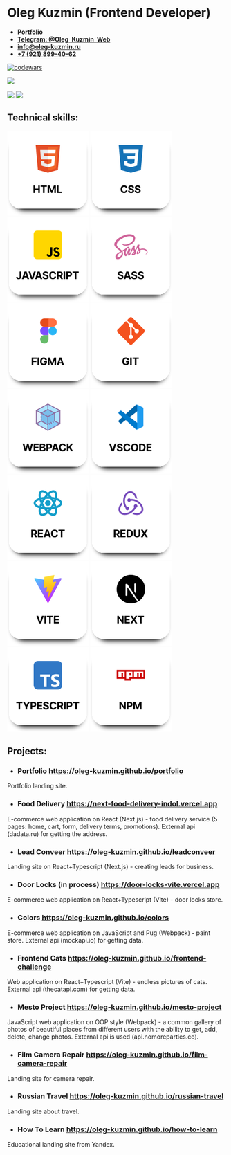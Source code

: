 # Oleg Kuzmin (Frontend Developer)

- <a href='https://oleg-kuzmin.github.io/portfolio'><b>Portfolio</b></a>
- <a href='https://t.me/Oleg_Kuzmin_Web'><b>Telegram: @Oleg_Kuzmin_Web</b></a>
- <a href='mailto:info@oleg-kuzmin.ru'><b>info@oleg-kuzmin.ru</b></a>
- <a href='tel:+79218994062'><b>+7 (921) 899-40-62</b></a>

[![codewars](https://www.codewars.com/users/oleg-kuzmin/badges/small)](https://www.codewars.com/users/oleg-kuzmin)

![](https://github-profile-summary-cards.vercel.app/api/cards/profile-details?username=oleg-kuzmin&theme=aura)

![](https://github-profile-summary-cards.vercel.app/api/cards/repos-per-language?username=oleg-kuzmin&theme=aura) ![](http://github-profile-summary-cards.vercel.app/api/cards/most-commit-language?username=oleg-kuzmin&theme=aura)

## Technical skills:

<div>  
  <img src='./images/html.svg' alt="Logo html" />   
  <img src='./images/css.svg' alt="Logo css" />  
  <img src='./images/javascript.svg' alt="Logo javascript" />  
  <img src='./images/sass.svg' alt="Logo sass" />  
  <img src='./images/figma.svg' alt="Logo figma" />
  <img src='./images/git.svg' alt="Logo git" />
  <img src='./images/webpack.svg' alt="Logo webpack" />
  <img src='./images/vscode.svg' alt="Logo vscode" />
  <img src='./images/react.svg' alt="Logo react" />
  <img src='./images/redux.svg' alt="Logo redux" />
  <img src='./images/vite.svg' alt="Logo vite" />
  <img src='./images/next.svg' alt="Logo next" />
  <img src='./images/typescript.svg' alt="Logo typescript" />
  <img src='./images/npm.svg' alt="Logo npm" />
</div>

## Projects:

- ### Portfolio https://oleg-kuzmin.github.io/portfolio

Portfolio landing site.

- ### Food Delivery https://next-food-delivery-indol.vercel.app

E-commerce web application on React (Next.js) - food delivery service (5 pages: home, cart, form, delivery terms, promotions). External api (dadata.ru) for getting the address.

- ### Lead Conveer https://oleg-kuzmin.github.io/leadconveer

Landing site on React+Typescript (Next.js) - creating leads for business.

- ### Door Locks (in process) https://door-locks-vite.vercel.app

E-commerce web application on React+Typescript (Vite) - door locks store.

- ### Colors https://oleg-kuzmin.github.io/colors

E-commerce web application on JavaScript and Pug (Webpack) - paint store. External api (mockapi.io) for getting data.

- ### Frontend Cats https://oleg-kuzmin.github.io/frontend-challenge

Web application on React+Typescript (Vite) - endless pictures of cats. External api (thecatapi.com) for getting data.

- ### Mesto Project https://oleg-kuzmin.github.io/mesto-project

JavaScript web application on OOP style (Webpack) - a common gallery of photos of beautiful places from different users with the ability to get, add, delete, change photos. External api is used (api.nomoreparties.co).

- ### Film Camera Repair https://oleg-kuzmin.github.io/film-camera-repair

Landing site for camera repair.

- ### Russian Travel https://oleg-kuzmin.github.io/russian-travel

Landing site about travel.

- ### How To Learn https://oleg-kuzmin.github.io/how-to-learn

Educational landing site from Yandex.
